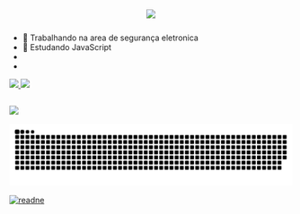 <h1 align="center">
<img src="https://readme-typing-svg.herokuapp.com/?font=Righteous&size=35&center=true&vCenter=true&width=500&height=70&duration=5000&lines=Olá!+👋;+Eu+sou+Fernando!;" />
</h1>

- 🔭 Trabalhando na area de segurança eletronica 
- 🌱 Estudando JavaScript
- 
- <div>
<a href="https://www.linkedin.com/in/ant%C3%B4nio-fernando-de-paula-952958246">
<img height="180em" src="https://github-readme-stats.vercel.app/api?username=Fernando&show_icons=true&theme=highcontrast&include_all_commits=true&count_private=true"/>
<img height="180em" src="https://github-readme-stats.vercel.app/api/top-langs/?username=Fernando&layout=compact&langs_count=16&theme=highcontrast"/>
 
  ##
  <div>
   <a href="https://www.linkedin.com/in/ant%C3%B4nio-fernando-de-paula-952958246" target="_blank"><img src="https://img.shields.io/badge/-LinkedIn-%23007785?style=for-the-badge&logo=linkedin&logoColor=white" target="_blank"></a>
   
![Snake animation](https://github.com/AFernandopjr/AFernandopjr/blob/output/github-contribution-grid-snake.svg)
   
[![readne](https://github-readme-stats.vercel.app/api/pin?username=AFernandopjr&repo=AFernandopjr&theme=react)](https://github.com/AFernandopjr/AFernandpjr)
